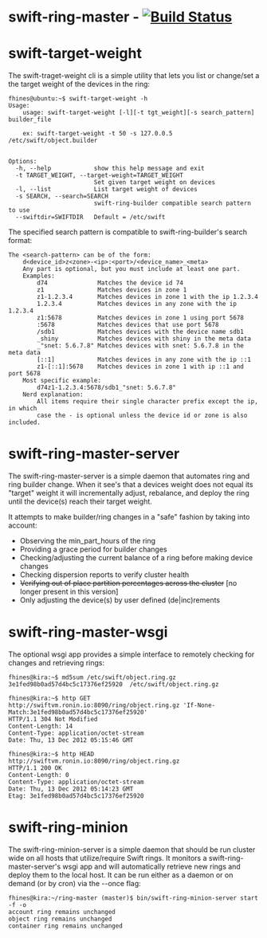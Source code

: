 # swift-ring-master - [![Build Status](https://travis-ci.org/pandemicsyn/swift-ring-master.png?branch=master)](https://travis-ci.org/pandemicsyn/swift-ring-master)

swift-target-weight
===================

The swift-traget-weight cli is a simple utility that lets you list or change/set
a the target weight of the devices in the ring:

    fhines@ubuntu:~$ swift-target-weight -h
    Usage:
        usage: swift-target-weight [-l][-t tgt_weight][-s search_pattern] builder_file

        ex: swift-target-weight -t 50 -s 127.0.0.5 /etc/swift/object.builder


    Options:
      -h, --help            show this help message and exit
      -t TARGET_WEIGHT, --target-weight=TARGET_WEIGHT
                            Set given target weight on devices
      -l, --list            List target weight of devices
      -s SEARCH, --search=SEARCH
                            swift-ring-builder compatible search pattern to use
      --swiftdir=SWIFTDIR   Default = /etc/swift

The specified search pattern is compatible to swift-ring-builder's search format:

    The <search-pattern> can be of the form:
        d<device_id>z<zone>-<ip>:<port>/<device_name>_<meta>
        Any part is optional, but you must include at least one part.
        Examples:
            d74              Matches the device id 74
            z1               Matches devices in zone 1
            z1-1.2.3.4       Matches devices in zone 1 with the ip 1.2.3.4
            1.2.3.4          Matches devices in any zone with the ip 1.2.3.4
            z1:5678          Matches devices in zone 1 using port 5678
            :5678            Matches devices that use port 5678
            /sdb1            Matches devices with the device name sdb1
            _shiny           Matches devices with shiny in the meta data
            _"snet: 5.6.7.8" Matches devices with snet: 5.6.7.8 in the meta data
            [::1]            Matches devices in any zone with the ip ::1
            z1-[::1]:5678    Matches devices in zone 1 with ip ::1 and port 5678
        Most specific example:
            d74z1-1.2.3.4:5678/sdb1_"snet: 5.6.7.8"
        Nerd explanation:
            All items require their single character prefix except the ip, in which
            case the - is optional unless the device id or zone is also included.

swift-ring-master-server
========================

The swift-ring-master-server is a simple daemon that automates ring and ring
builder change. When it see's that a devices weight does not equal its "target" 
weight it will incrementally adjust, rebalance, and deploy the ring until the 
device(s) reach their target weight.

It attempts to make builder/ring changes in a "safe" fashion by taking
into account:

- Observing the min_part_hours of the ring
- Providing a grace period for builder changes 
- Checking/adjusting the current balance of a ring before making device changes
- Checking dispersion reports to verify cluster health
- ~~Verifying out of place partition percentages across the cluster~~ [no longer present in this version]
- Only adjusting the device(s) by user defined (de|inc)rements

swift-ring-master-wsgi
======================

The optional wsgi app provides a simple interface to remotely checking for changes and retrieving rings:

    fhines@kira:~$ md5sum /etc/swift/object.ring.gz 
    3e1fed98b0ad57d4bc5c17376ef25920  /etc/swift/object.ring.gz

    fhines@kira:~$ http GET http://swiftvm.ronin.io:8090/ring/object.ring.gz 'If-None-Match:3e1fed98b0ad57d4bc5c17376ef25920'
    HTTP/1.1 304 Not Modified
    Content-Length: 14
    Content-Type: application/octet-stream
    Date: Thu, 13 Dec 2012 05:15:46 GMT

    fhines@kira:~$ http HEAD http://swiftvm.ronin.io:8090/ring/object.ring.gz
    HTTP/1.1 200 OK
    Content-Length: 0
    Content-Type: application/octet-stream
    Date: Thu, 13 Dec 2012 05:14:23 GMT
    Etag: 3e1fed98b0ad57d4bc5c17376ef25920

swift-ring-minion
=================

The swift-ring-minion-server is a simple daemon that should be run cluster
wide on all hosts that utilize/require Swift rings. It monitors a
swift-ring-master-server's wsgi app and will automatically retrieve new rings
and deploy them to the local host. It can be run either as a daemon or on demand
(or by cron) via the --once flag:

    fhines@kira:~/ring-master (master)$ bin/swift-ring-minion-server start -f -o
    account ring remains unchanged
    object ring remains unchanged
    container ring remains unchanged
